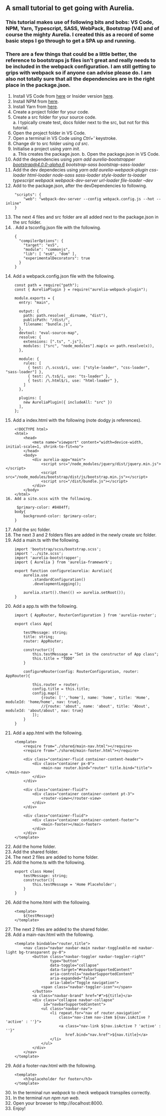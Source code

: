 

## A small tutorial to get going with Aurelia.
### This tutorial makes use of following bits and bobs: VS Code, NPM, Yarn, Typescript, SASS, WebPack, Bootstrap (V4) and of course the mighty Aurelia. I created this as a record of some basic steps I go through to get a SPA up and running.
### There are a few things that could be a little better, the reference to bootstraps js files isn't great and really needs to be included in the webpack configuration. I am still getting to grips with webpack so if anyone can advise please do. I am also not totally sure that all the dependencies are in the right place in the package.json.
1. Install VS Code from [here](https://code.visualstudio.com/) or Insider version [here](https://code.visualstudio.com/insiders).
2. Install NPM from [here](https://yarnpkg.com/lang/en/).
3. Install Yarn from [here](https://www.npmjs.com/get-npm?utm_source=house&utm_medium=homepage&utm_campaign=free%20orgs&utm_term=Install%20npm).
4. Create a project folder for your code.
5. Create a src folder for your source code.  
  a. I typically create test, docs folder next to the src, but not for this tutorial.
6. Open the project folder in VS Code.
7. Open a terminal in VS Code using *Ctrl+'* keystroke.
8. Change dir to src folder using *cd src*.
9. Initialise a project using *yarn init*.  
  a. This creates the package.json.
  b. Open the package.json in VS Code.
10. Add the dependencies using *yarn add aurelia-bootstrapper bootstrap@4.0.0-alpha.6 bootstrap-sass bootstrap-sass-loader*
11. Add the dev dependecies using *yarn add aurelia-webpack-plugin css-loader html-loader node-sass sass-loader style-loader ts-loader typescript webpack webpack-dev-server url-loader file-loader –dev*
12. Add to the package.json, after the devDependencies to following.
````
    "scripts": {
        "web": "webpack-dev-server --config webpack.config.js --hot --inline"
    }
````
13. The next 4 files and src folder are all added next to the package.json in the src folder.
14. . Add a tsconfig.json file with the following.
````
    {
      "compilerOptions": { 
        "target": "es5",
        "module": "commonjs",  
        "lib": [ "es6", "dom" ],        
        "experimentalDecorators": true    
      }
    }
````
14. Add a webpack.config.json file with the following.
````
    const path = require("path");
    const { AureliaPlugin } = require("aurelia-webpack-plugin");
    
    module.exports = {
      entry: "main",
    
      output: {
        path: path.resolve(__dirname, "dist"),
        publicPath: "/dist/",
        filename: "bundle.js",    
      },
      devtool: "eval-source-map",
      resolve: {
        extensions: [".ts", ".js"],
        modules: ["src", "node_modules"].map(x => path.resolve(x)),
      },
    
      module: {
        rules: [      
          { test: /\.scss$/i, use: ["style-loader", "css-loader", "sass-loader"] },
          { test: /\.ts$/i, use: "ts-loader" },
          { test: /\.html$/i, use: "html-loader" },
        ]
      },  
    
      plugins: [
        new AureliaPlugin({ includeAll: "src" })    
      ],
    };
````
15. Add a index.html with the following (note dodgy js references).
````
    <!DOCTYPE html>
    <html>
        <head>
            <meta name="viewport" content="width=device-width, initial-scale=1, shrink-to-fit=no">
        </head>
        <body>
            <div aurelia-app="main">
                <script src="/node_modules/jquery/dist/jquery.min.js"></script>
                <script src="/node_modules/bootstrap/dist/js/bootstrap.min.js"></script>
                <script src="/dist/bundle.js"></script>    
            </div>
        </body>
    </html>
16. Add a site.scss with the following.

     $primary-color: #8484ff;
    body{
        background-color: $primary-color;
    }
````
17. Add the src folder.
18. The next 3 and 2 folders files are added in the newly create src folder.
19. Add a main.ts with the following.
````
    import 'bootstrap/scss/bootstrap.scss';
    import '../site.scss';
    import 'aurelia-bootstrapper';
    import { Aurelia } from 'aurelia-framework';
    
    export function configure(aurelia: Aurelia){
        aurelia.use
            .standardConfiguration()
            .developmentLogging();        
        
        aurelia.start().then(() => aurelia.setRoot());
    }
````
20. Add a app.ts with the following.
````
    import { AppRouter, RouterConfiguration } from 'aurelia-router';

    export class App{
    
        testMessage: string;
        title: string;
        router: AppRouter;
    
        constructor(){
            this.testMessage = "Set in the constructor of App class";
            this.title = "TODO"
        }
    
        configureRouter(config: RouterConfiguration, router: AppRouter){
    
            this.router = router;
            config.title = this.title;
            config.map([
                {route: ['','home'], name: 'home', title: 'Home', moduleId: 'home/home', nav: true},
                //{route: 'about', name: 'about', title: 'About', moduleId: 'about/about', nav: true}
            ]);
        }
    }
````
21. Add a app.html with the following.
````
    <template>
        <require from="./shared/main-nav.html"></require>
        <require from="./shared/main-footer.html"></require> 
    
        <div class="container-fluid container-content-header">        
            <div class="container px-0">
                <main-nav router.bind="router" title.bind="title"></main-nav>            
            </div>
        </div>
        
        <div class="container-fluid">
            <div class="container container-content pt-3">
                <router-view></router-view>
            </div>
        </div>
        
        <div class="container-fluid">
            <div class="container container-content-footer">
                <main-footer></main-footer>
            </div>
        </div>    
    </template>
````
22. Add the home folder.
23. Add the shared folder.
24. The next 2 files are added to home folder.
25. Add the home.ts with the following.
````
    export class Home{
        testMessage: string;
        constructor(){
            this.testMessage = 'Home Placeholder';
        }
    }
````
26. Add the home.html with the following.
````
    <template>
        ${testMessage}
    </template>
````
27. The next 2 files are added to the shared folder.
28. Add a main-nav.html with the following.
````
    <template bindable="router,title">        
        <nav class="navbar navbar-main navbar-toggleable-md navbar-light bg-transparent py-0">
            <button class="navbar-toggler navbar-toggler-right" 
                    type="button" 
                    data-toggle="collapse" 
                    data-target="#navbarSupportedContent" 
                    aria-controls="navbarSupportedContent" 
                    aria-expanded="false" 
                    aria-label="Toggle navigation">
                <span class="navbar-toggler-icon"></span>
            </button>
            <a class="navbar-brand" href="#">${title}</a>
            <div class="collapse navbar-collapse" 
                 id="navbarSupportedContent">    
                <ul class="navbar-nav">
                    <li repeat.for="nav of router.navigation"
                        class="nav-item nav-item ${nav.isActive ? 'active' : ''}">
                        <a class="nav-link ${nav.isActive ? 'active' : ''}"
                           href.bind="nav.href">${nav.title}</a>
                    </li>
                </ul>
            </div>
        </nav>
    </template>
````
29. Add a footer-nav.html with the following.
````
    <template>
        <h3>placeholder for footer</h3>
    </template>
````
30. In the terminal run *webpack* to check webpack transpiles correctly.
31. In the terminal *run npm run web*.
32. Open your browser to http://localhost:8000.
33. Enjoy!
